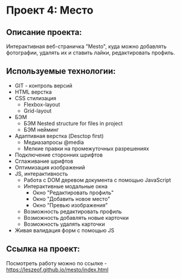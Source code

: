 # Проект 4: Место

## **Описание проекта:**
Интерактивная веб-страничка "Mesto", куда можно добавлять фотографии, удалять их и ставить лайки, редактировать профиль.

## **Используемые технологии:**
* GIT - контроль версий
* HTML верстка
* CSS стилизация
  * Flexbox-layout
  * Grid-layout
* БЭМ
  * БЭМ Nested structure for files in project
  * БЭМ нейминг
* Адаптивная верстка (Desctop first)
  * Медиазапросы @media
  * Мелкие правки на промежуточных разрешениях
* Подключение сторонних шрифтов
* Сглаживание шрифтов
* Оптимизация изображений
* JS, интерактивность
  * Работа с DOM деревом документа с помощью JavaScript
  * Интерактивные модальные окна
    * Окно "Редактировать профиль"
    * Окно "Добавить новое место"
    * Окно "Превью изображения"
  * Возможность редактировать профиль
  * Возможность добавлять новые карточки
  * Возможность удалять карточки
* Живая валидация форм с помощью JS

## **Ссылка на проект:**
Посмотреть работу можно по ссылке - https://leszeof.github.io/mesto/index.html
